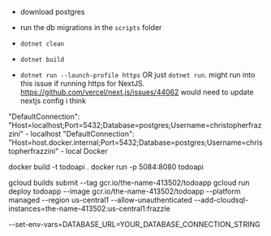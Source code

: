 - download postgres
- run the db migrations in the `scripts` folder


- `dotnet clean`
- `dotnet build`
<!-- - `dotnet dev-certs https --trust` leave this alone for now -->
- `dotnet run --launch-profile https` OR just `dotnet run`.
 might run into this issue if running https for NextJS. https://github.com/vercel/next.js/issues/44062 would need to update nextjs config i think


"DefaultConnection": "Host=localhost;Port=5432;Database=postgres;Username=christopherfrazzini" - localhost
"DefaultConnection": "Host=host.docker.internal;Port=5432;Database=postgres;Username=christopherfrazzini" - local Docker


docker build -t todoapi .
docker run -p 5084:8080 todoapi


gcloud builds submit --tag gcr.io/the-name-413502/todoapp
gcloud run deploy todoapp --image gcr.io/the-name-413502/todoapp --platform managed --region us-central1 --allow-unauthenticated --add-cloudsql-instances=the-name-413502:us-central1:frazzle



--set-env-vars=DATABASE_URL=YOUR_DATABASE_CONNECTION_STRING
